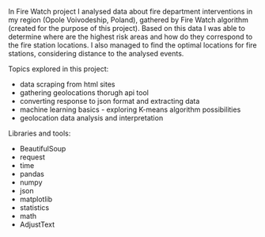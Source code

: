 In Fire Watch project I analysed data about fire department interventions in my region (Opole Voivodeship, Poland), gathered by Fire Watch algorithm (created for the purpose of this project).
Based on this data I was able to determine where are the highest risk areas and how do they correspond to the fire station locations.
I also managed to find the optimal locations for fire stations, considering distance to the analysed events.

Topics explored in this project:
- data scraping from html sites
- gathering geolocations thorugh api tool
- converting response to json format and extracting data
- machine learning basics - exploring K-means algorithm possibilities
- geolocation data analysis and interpretation

Libraries and tools:
- BeautifulSoup
- request
- time
- pandas
- numpy
- json
- matplotlib
- statistics
- math
- AdjustText
